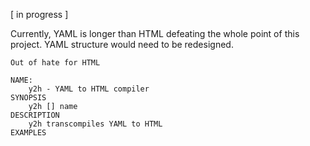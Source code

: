 [ in progress ]

Currently, YAML is longer than HTML defeating the whole point of this project.
YAML structure would need to be redesigned.

```
Out of hate for HTML

NAME: 
	y2h - YAML to HTML compiler
SYNOPSIS
	y2h [] name
DESCRIPTION
	y2h transcompiles YAML to HTML
EXAMPLES
```
